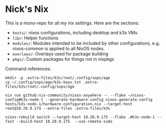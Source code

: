 # Nick's Nix

This is a mono-repo for all my nix settings. Here are the sections:

* `hosts/`: nixos configurations, including desktop and k3s VMs
* `lib/`: Helper functions
* `modules/`: Modules intended to be included by other configurations, e.g. nixos-common is applied to all NixOS nodes.
* `overlays/`: Overlays used for package building
* `pkgs/`: Custom packages for things not in nixpkgs


Command references:
```
mkdir -p .extra-files/k3s/root/.config/sops/age
cp ~/.config/sops/age/k3s-keys.txt .extra-files/k3s/root/.config/sops/age

nix run github:nix-community/nixos-anywhere -- --flake ~/nixos-config#k3s-node-1 --generate-hardware-config nixos-generate-config hosts/k3s-node-1/hardware-configuration.nix --target-host root@10.28.9.174 --extra-files .extra-files/k3s

nixos-rebuild switch --target-host 10.28.9.175 --flake .#k3s-node-1 --fast --build-host 10.28.9.175  --use-remote-sudo
```
